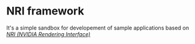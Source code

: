 # NRI framework

It's a simple sandbox for developement of sample applications based on [*NRI (NVIDIA Rendering Interface)*](https://github.com/NVIDIA-RTX/NRI)